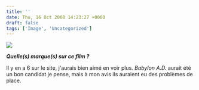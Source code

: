 ```yaml
---
title: ''
date: Thu, 16 Oct 2008 14:23:27 +0000
draft: false
tags: ['Image', 'Uncategorized']
---
```


![](https://madd0.files.wordpress.com/2008/10/rcxxgaq0nf511bx7r6cezwjgo1_1280.jpg)

**_Quelle(s) marque(s) sur ce film ?_**

Il y en a 6 sur le site, j'aurais bien aimé en voir plus. _Babylon A.D._ aurait été un bon candidat je pense, mais à mon avis ils auraient eu des problèmes de place.